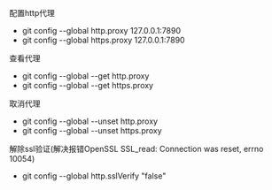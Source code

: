 配置http代理  
- git config --global http.proxy 127.0.0.1:7890
- git config --global https.proxy 127.0.0.1:7890

查看代理
- git config --global --get http.proxy
- git config --global --get https.proxy

取消代理
- git config --global --unset http.proxy
- git config --global --unset https.proxy

解除ssl验证(解决报错OpenSSL SSL_read: Connection was reset, errno 10054)
- git config --global http.sslVerify "false" 